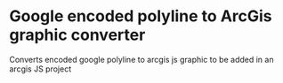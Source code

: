 # Google encoded polyline to ArcGis graphic converter
Converts encoded google polyline to arcgis js graphic to be added in an arcgis JS project

